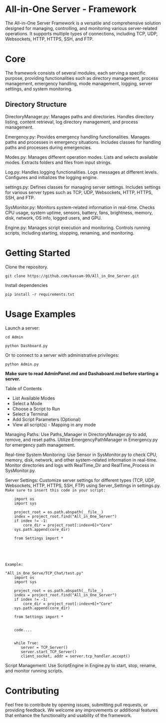 # All-in-One Server -  Framework 

The All-in-One Server Framework is a versatile and comprehensive solution designed for managing, controlling, and monitoring various server-related operations. It supports multiple types of connections, including TCP, UDP, Websockets, HTTP, HTTPS, SSH, and FTP.

# Core
The framework consists of several modules, each serving a specific purpose, providing functionalities such as directory management, process management, emergency handling, mode management, logging, server settings, and system monitoring.

## Directory Structure

DirectoryManager.py:
    Manages paths and directories.
    Handles directory listing, content retrieval, log directory management, and process management.

Emergency.py:
    Provides emergency handling functionalities.
    Manages paths and processes in emergency situations.
    Includes classes for handling paths and processes during emergencies.

Modes.py:
    Manages different operation modes.
    Lists and selects available modes.
    Extracts folders and files from input strings.

Log.py:
    Handles logging functionalities.
    Logs messages at different levels.
    Configures and initializes the logging engine.

settings.py:
    Defines classes for managing server settings.
    Includes settings for various server types such as TCP, UDP, Websockets, HTTP, HTTPS, SSH, and FTP.

SysMonitor.py:
    Monitors system-related information in real-time.
    Checks CPU usage, system uptime, sensors, battery, fans, brightness, memory, disk, network, OS info, logged users, and GPU.

Engine.py:
    Manages script execution and monitoring.
    Controls running scripts, including starting, stopping, renaming, and monitoring.

# Getting Started

Clone the repository.
    
    git clone https://github.com/kassam-99/All_in_One_Server.git


Install dependencies

    pip install -r requirements.txt


# Usage Examples

Launch a server:

    cd Admin

    python Dashboard.py

Or to connect to a server with administrative privileges:

    python Admin.py

<b>
Make sure to read AdminPanel.md and Dashaboard.md before starting a server.
    
</b>


Table of Contents

 - List Available Modes
 - Select a Mode
 - Choose a Script to Run
 - Select a Terminal
 - Add Script Parameters (Optional)
 - View all script(s) - Mapping in any mode
    
Managing Paths:
    Use Paths_Manager in DirectoryManager.py to add, remove, and reset paths.
    Utilize EmergencyPathManager in Emergency.py for emergency path management.

Real-time System Monitoring:
    Use Sensor in SysMonitor.py to check CPU, memory, disk, network, and other system-related information in real-time.
    Monitor directories and logs with RealTime_Dir and RealTime_Process in SysMonitor.py.

Server Settings:
    Customize server settings for different types (TCP, UDP, Websockets, HTTP, HTTPS, SSH, FTP) using Server_Settings in settings.py.
    `Make sure to insert this code in your script:`
    
        import os
        import sys
        
        project_root = os.path.abspath(__file__)
        index = project_root.find("All_in_One_Server")
        if index != -1:
            core_dir = project_root[:index+6]+"Core"
        sys.path.append(core_dir)
        
        from Settings import *




        
    Example:
    
    "All_in_One_Serve/TCP_Chat/test.py"
        import os
        import sys
        
        project_root = os.path.abspath(__file__)
        index = project_root.find("All_in_One_Server")
        if index != -1:
            core_dir = project_root[:index+6]+"Core"
        sys.path.append(core_dir)
        
        from Settings import *


        code....

        
        while True:
           server = TCP_Server()
           server.start_TCP_Server()
           client_socket, addr = server.tcp_handler.accept()


Script Management:
    Use ScriptEngine in Engine.py to start, stop, rename, and monitor running scripts.

# Contributing

Feel free to contribute by opening issues, submitting pull requests, or providing feedback. We welcome any improvements or additional features that enhance the functionality and usability of the framework.
